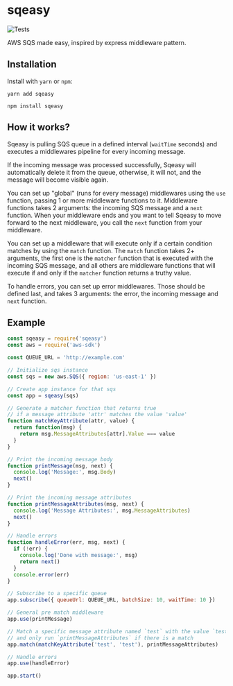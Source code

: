 # sqeasy

![Tests](https://github.com/ron-dadon/sqeasy/actions/workflows/main.yml/badge.svg)

AWS SQS made easy, inspired by express middleware pattern.

## Installation

Install with `yarn` or `npm`:

```shell
yarn add sqeasy
```

```shell
npm install sqeasy
```

## How it works?

Sqeasy is pulling SQS queue in a defined interval (`waitTime` seconds) and executes a middlewares pipeline for every incoming message.

If the incoming message was processed successfully, Sqeasy will automatically delete it from the queue, otherwise, it will not, and the message will become visible again.

You can set up "global" (runs for every message) middlewares using the `use` function, passing 1 or more middleware functions to it. Middleware functions takes 2 arguments: the incoming SQS message and a `next` function. When your middleware ends and you want to tell Sqeasy to move forward to the next middleware, you call the `next` function from your middleware.

You can set up a middleware that will execute only if a certain condition matches by using the `match` function. The `match` function takes 2+ arguments, the first one is the `matcher` function that is executed with the incoming SQS message, and all others are middleware functions that will execute if and only if the `matcher` function returns a truthy value.

To handle errors, you can set up error middlewares. Those should be defined last, and takes 3 arguments: the error, the incoming message and `next` function.  

## Example

```js
const sqeasy = require('sqeasy')
const aws = require('aws-sdk')

const QUEUE_URL = 'http://example.com'

// Initialize sqs instance
const sqs = new aws.SQS({ region: 'us-east-1' })

// Create app instance for that sqs
const app = sqeasy(sqs)

// Generate a matcher function that returns true
// if a message attribute 'attr' matches the value 'value'
function matchKeyAttribute(attr, value) {
  return function(msg) {
    return msg.MessageAttributes[attr].Value === value 
  }
}

// Print the incoming message body
function printMessage(msg, next) {
  console.log('Message:', msg.Body)
  next()
}

// Print the incoming message attributes
function printMessageAttributes(msg, next) {
  console.log('Message Attributes:', msg.MessageAttributes)
  next()
}

// Handle errors
function handleError(err, msg, next) {
  if (!err) {
    console.log('Done with message:', msg)
    return next()
  }
  console.error(err)
}

// Subscribe to a specific queue
app.subscribe({ queueUrl: QUEUE_URL, batchSize: 10, waitTime: 10 })

// General pre match middleware
app.use(printMessage)

// Match a specific message attribute named `test` with the value `test` 
// and only run `printMessageAttributes` if there is a match 
app.match(matchKeyAttribute('test', 'test'), printMessageAttributes)

// Handle errors
app.use(handleError)

app.start()
```